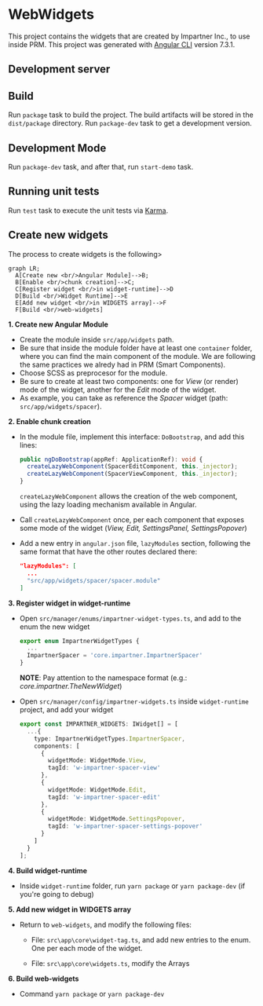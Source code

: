 # WebWidgets

This project contains the widgets that are created by Impartner Inc., to use inside PRM.
This project was generated with [Angular CLI](https://github.com/angular/angular-cli) version 7.3.1.

## Development server

## Build

Run `package` task to build the project. The build artifacts will be stored in the `dist/package` directory. Run `package-dev` task to get a development version.

## Development Mode

Run `package-dev` task, and after that, run `start-demo` task.

## Running unit tests

Run `test` task to execute the unit tests via [Karma](https://karma-runner.github.io).

## Create new widgets

The process to create widgets is the following>

```mermaid
graph LR;
  A[Create new <br/>Angular Module]-->B;
  B[Enable <br/>chunk creation]-->C;
  C[Register widget <br/>in widget-runtime]-->D
  D[Build <br/>Widget Runtime]-->E
  E[Add new widget <br/>in WIDGETS array]-->F
  F[Build <br/>web-widgets]
```

**1. Create new Angular Module**

- Create the module inside `src/app/widgets` path.
- Be sure that inside the module folder have at least one `container` folder, where you can find the main component of the module. We are following the same practices we alredy had in PRM (Smart Components).
- Choose SCSS as preprocesor for the module.
- Be sure to create at least two components: one for _View_ (or render) mode of the widget, another for the _Edit_ mode of the widget.
- As example, you can take as reference the _Spacer_ widget (path: `src/app/widgets/spacer`).

**2. Enable chunk creation**

- In the module file, implement this interface: `DoBootstrap`, and add this lines:

  ```ts
  public ngDoBootstrap(appRef: ApplicationRef): void {
    createLazyWebComponent(SpacerEditComponent, this._injector);
    createLazyWebComponent(SpacerViewComponent, this._injector);
  }
  ```

  `createLazyWebComponent` allows the creation of the web component, using the lazy loading mechanism available in Angular.

- Call `createLazyWebComponent` once, per each component that exposes some mode of the widget (_View, Edit, SettingsPanel, SettingsPopover_)

- Add a new entry in `angular.json` file, `lazyModules` section, following the same format that have the other routes declared there:

  ```json
  "lazyModules": [
    ...
    "src/app/widgets/spacer/spacer.module"
  ]
  ```

**3. Register widget in widget-runtime**

- Open `src/manager/enums/impartner-widget-types.ts`, and add to the enum the new widget

  ```ts
  export enum ImpartnerWidgetTypes {
    ...
    ImpartnerSpacer = 'core.impartner.ImpartnerSpacer'
  }
  ```

  **NOTE**: Pay attention to the namespace format (e.g.: _core.impartner.TheNewWidget_)

- Open `src/manager/config/impartner-widgets.ts` inside `widget-runtime` project, and add your widget

  ```ts
  export const IMPARTNER_WIDGETS: IWidget[] = [
    ...{
      type: ImpartnerWidgetTypes.ImpartnerSpacer,
      components: [
        {
          widgetMode: WidgetMode.View,
          tagId: 'w-impartner-spacer-view'
        },
        {
          widgetMode: WidgetMode.Edit,
          tagId: 'w-impartner-spacer-edit'
        },
        {
          widgetMode: WidgetMode.SettingsPopover,
          tagId: 'w-impartner-spacer-settings-popover'
        }
      ]
    }
  ];
  ```

**4. Build widget-runtime**

- Inside `widget-runtime` folder, run `yarn package` or `yarn package-dev` (if you're going to debug)

**5. Add new widget in WIDGETS array**

- Return to `web-widgets`, and modify the following files:

  - File: `src\app\core\widget-tag.ts`, and add new entries to the enum. One per each mode of the widget.

  - File: `src\app\core\widgets.ts`, modify the Arrays

**6. Build web-widgets**

- Command `yarn package` or `yarn package-dev`
